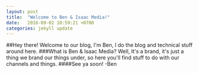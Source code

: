 ```yaml
---
layout: post
title:  "Welcome to Ben & Isaac Media!"
date:   2016-09-02 10:59:21 +0700
categories: jekyll update
---
```

##Hey there!
Welcome to our blog, I'm Ben, I do the blog and technical stuff around here.
###What is Ben & Isaac Media?
Well, It's a brand, it's just a thing we brand our things under, so here you'll find stuff to do with our channels and things.
####See ya soon!
-Ben

